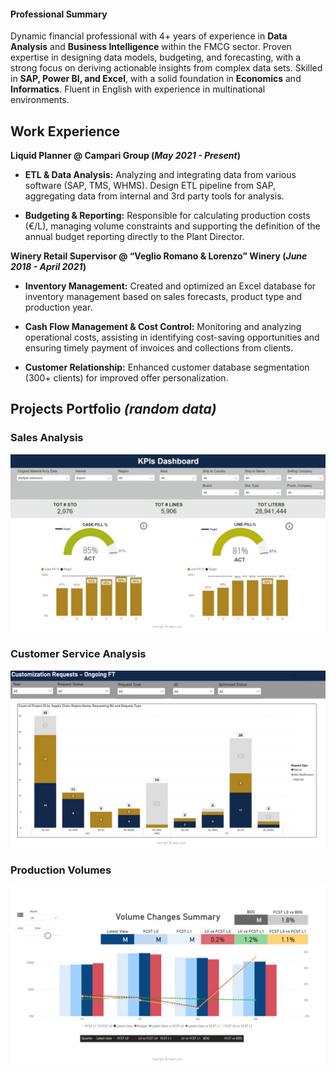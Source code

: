 #### Professional Summary
Dynamic financial professional with 4+ years of experience in **Data Analysis** and **Business Intelligence** within the FMCG sector. Proven expertise in designing data models, budgeting, and forecasting, with a strong focus on deriving actionable insights from complex data sets. Skilled in **SAP, Power BI, and Excel**, with a solid foundation in **Economics** and **Informatics**. Fluent in English with experience in multinational environments. 


## Work Experience
**Liquid Planner @ Campari Group (_May 2021 - Present_)**

- **ETL & Data Analysis:** Analyzing and integrating data from various software (SAP, TMS, WHMS). Design ETL pipeline from SAP, aggregating data from internal and 3rd party tools for analysis.

- **Budgeting & Reporting:** Responsible for calculating production costs (€/L), managing volume constraints and supporting the definition of the annual budget reporting directly to the Plant Director.


**Winery Retail Supervisor @ “Veglio Romano & Lorenzo” Winery (_June 2018 - April 2021_)**

- **Inventory Management:** Created and optimized an Excel database for inventory management based on sales forecasts, product type and production year.

- **Cash Flow Management & Cost Control:** Monitoring and analyzing operational costs, assisting in identifying cost-saving opportunities and ensuring timely payment of invoices and collections from clients.

- **Customer Relationship:** Enhanced customer database segmentation (300+ clients) for improved offer personalization.

## Projects Portfolio *(random data)*
### Sales Analysis
![EEG Band Discovery](images/KPIs.jpg)

### Customer Service Analysis
![EEG Band Discovery](images/Requests.jpg)

### Production Volumes
![EEG Band Discovery](images/Volumes.jpg)
